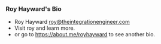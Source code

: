 ### Roy Hayward's Bio

- Roy Hayward roy@theintegrationengineer.com
- Visit roy and learn more.
- or go to https://about.me/royhayward to see another bio.
